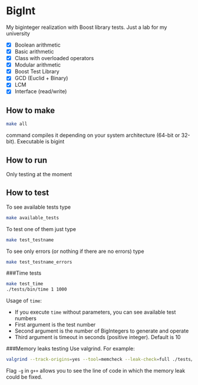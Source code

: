 BigInt
======

My biginteger realization with Boost library tests. Just a lab for my university
- [x] Boolean arithmetic
- [x] Basic arithmetic
- [x] Class with overloaded operators
- [x] Modular arithmetic
- [x] Boost Test Library
- [x] GCD (Euclid + Binary)
- [x] LCM
- [x] Interface (read/write)

How to make
-----------
```bash
make all
```
command compiles it depending on your system architecture (64-bit or 32-bit). Executable is bigint

How to run
----------
Only testing at the moment

How to test
-----------
To see available tests type
```bash
make available_tests
```
To test one of them just type
```bash
make test_testname
```
To see only errors (or nothing if there are no errors) type
```bash
make test_testname_errors
```

###Time tests
```bash
make test_time
./tests/bin/time 1 1000
```
Usage of ```time```:
- If you execute ```time``` without parameters, you can see available test numbers
- First argument is the test number 
- Second argument is the number of BigIntegers to generate and operate
- Third argument is timeout in seconds (positive integer). Default is 10

###Memory leaks testing
Use valgrind. For example:
```bash
valgrind --track-origins=yes --tool=memcheck --leak-check=full ./tests/bin/time 5 1 2>err.log
```
Flag ```-g``` in ```g++``` allows you to see the line of code in which the memory leak could be fixed.
